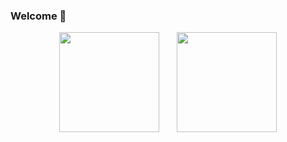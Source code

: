 ### Welcome 👋

<div align="center">
  <img src="https://github-readme-stats.vercel.app/api?username=guikarist" height="160"/>
  &nbsp;&nbsp;&nbsp;&nbsp;&nbsp;
  <img src="https://github-readme-stats.vercel.app/api/top-langs?username=guikarist&locale=en&layout=compact&card_width=350" height="160"/>
</div>

<!--
**guikarist/guikarist** is a ✨ _special_ ✨ repository because its `README.md` (this file) appears on your GitHub profile.

Here are some ideas to get you started:

- 🔭 I’m currently working on ...
- 🌱 I’m currently learning ...
- 👯 I’m looking to collaborate on ...
- 🤔 I’m looking for help with ...
- 💬 Ask me about ...
- 📫 How to reach me: ...
- 😄 Pronouns: ...
- ⚡ Fun fact: ...
-->
